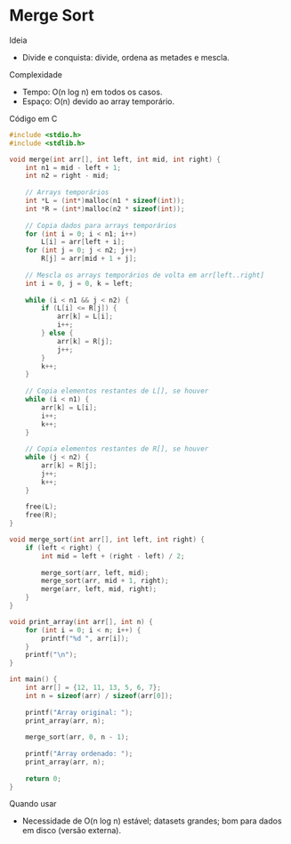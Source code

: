 # Merge Sort

Ideia
- Divide e conquista: divide, ordena as metades e mescla.

Complexidade
- Tempo: O(n log n) em todos os casos.
- Espaço: O(n) devido ao array temporário.

Código em C
```c
#include <stdio.h>
#include <stdlib.h>

void merge(int arr[], int left, int mid, int right) {
    int n1 = mid - left + 1;
    int n2 = right - mid;
    
    // Arrays temporários
    int *L = (int*)malloc(n1 * sizeof(int));
    int *R = (int*)malloc(n2 * sizeof(int));
    
    // Copia dados para arrays temporários
    for (int i = 0; i < n1; i++)
        L[i] = arr[left + i];
    for (int j = 0; j < n2; j++)
        R[j] = arr[mid + 1 + j];
    
    // Mescla os arrays temporários de volta em arr[left..right]
    int i = 0, j = 0, k = left;
    
    while (i < n1 && j < n2) {
        if (L[i] <= R[j]) {
            arr[k] = L[i];
            i++;
        } else {
            arr[k] = R[j];
            j++;
        }
        k++;
    }
    
    // Copia elementos restantes de L[], se houver
    while (i < n1) {
        arr[k] = L[i];
        i++;
        k++;
    }
    
    // Copia elementos restantes de R[], se houver
    while (j < n2) {
        arr[k] = R[j];
        j++;
        k++;
    }
    
    free(L);
    free(R);
}

void merge_sort(int arr[], int left, int right) {
    if (left < right) {
        int mid = left + (right - left) / 2;
        
        merge_sort(arr, left, mid);
        merge_sort(arr, mid + 1, right);
        merge(arr, left, mid, right);
    }
}

void print_array(int arr[], int n) {
    for (int i = 0; i < n; i++) {
        printf("%d ", arr[i]);
    }
    printf("\n");
}

int main() {
    int arr[] = {12, 11, 13, 5, 6, 7};
    int n = sizeof(arr) / sizeof(arr[0]);
    
    printf("Array original: ");
    print_array(arr, n);
    
    merge_sort(arr, 0, n - 1);
    
    printf("Array ordenado: ");
    print_array(arr, n);
    
    return 0;
}
```

Quando usar
- Necessidade de O(n log n) estável; datasets grandes; bom para dados em disco (versão externa).